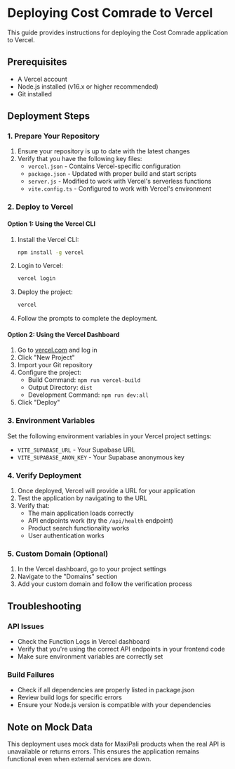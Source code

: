 # Deploying Cost Comrade to Vercel

This guide provides instructions for deploying the Cost Comrade application to Vercel.

## Prerequisites

- A Vercel account
- Node.js installed (v16.x or higher recommended)
- Git installed

## Deployment Steps

### 1. Prepare Your Repository

1. Ensure your repository is up to date with the latest changes
2. Verify that you have the following key files:
   - `vercel.json` - Contains Vercel-specific configuration
   - `package.json` - Updated with proper build and start scripts
   - `server.js` - Modified to work with Vercel's serverless functions
   - `vite.config.ts` - Configured to work with Vercel's environment

### 2. Deploy to Vercel

#### Option 1: Using the Vercel CLI

1. Install the Vercel CLI:
   ```bash
   npm install -g vercel
   ```

2. Login to Vercel:
   ```bash
   vercel login
   ```

3. Deploy the project:
   ```bash
   vercel
   ```

4. Follow the prompts to complete the deployment.

#### Option 2: Using the Vercel Dashboard

1. Go to [vercel.com](https://vercel.com) and log in
2. Click "New Project"
3. Import your Git repository
4. Configure the project:
   - Build Command: `npm run vercel-build`
   - Output Directory: `dist`
   - Development Command: `npm run dev:all`
5. Click "Deploy"

### 3. Environment Variables

Set the following environment variables in your Vercel project settings:

- `VITE_SUPABASE_URL` - Your Supabase URL
- `VITE_SUPABASE_ANON_KEY` - Your Supabase anonymous key

### 4. Verify Deployment

1. Once deployed, Vercel will provide a URL for your application
2. Test the application by navigating to the URL
3. Verify that:
   - The main application loads correctly
   - API endpoints work (try the `/api/health` endpoint)
   - Product search functionality works
   - User authentication works

### 5. Custom Domain (Optional)

1. In the Vercel dashboard, go to your project settings
2. Navigate to the "Domains" section
3. Add your custom domain and follow the verification process

## Troubleshooting

### API Issues

- Check the Function Logs in Vercel dashboard
- Verify that you're using the correct API endpoints in your frontend code
- Make sure environment variables are correctly set

### Build Failures

- Check if all dependencies are properly listed in package.json
- Review build logs for specific errors
- Ensure your Node.js version is compatible with your dependencies

## Note on Mock Data

This deployment uses mock data for MaxiPali products when the real API is unavailable or returns errors. This ensures the application remains functional even when external services are down. 